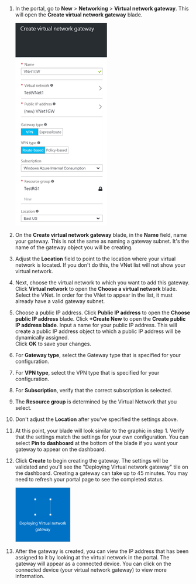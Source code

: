 1. In the portal, go to **New** > **Networking** > **Virtual network gateway**. This will open the **Create virtual network gateway** blade.

	![Gateway](./media/vpn-gateway-add-gw-rm-portal-include/creategw250.png)

2. On the **Create virtual network gateway** blade, in the  **Name** field, name your gateway. This is not the same as naming a gateway subnet. It's the name of the gateway object you will be creating.

3. Adjust the **Location** field to point to the location where your virtual network is located. If you don't do this, the VNet list will not show your virtual network.
 
4. Next, choose the virtual network to which you want to add this gateway. Click **Virtual network** to open the **Choose a virtual network** blade. Select the VNet. In order for the VNet to appear in the list, it must already have a valid gateway subnet.

5. Choose a public IP address. Click **Public IP address** to open the **Choose public IP address** blade. Click **+Create New** to open the **Create public IP address blade**. Input a name for your public IP address. This will create a public IP address object to which a public IP address will be dynamically assigned. <br>Click **OK** to save your changes.

5. For **Gateway type**, select the Gateway type that is specified for your configuration.

6. For **VPN type**, select the VPN type that is specified for your configuration.

7. For **Subscription**, verify that the correct subscription is selected.

8. The **Resource group** is determined by the Virtual Network that you select. 

9. Don't adjust the **Location** after you've specified the settings above. 

10. At this point, your blade will look similar to the graphic in step 1. Verify that the settings match the settings for your own configuration. You can select **Pin to dashboard** at the bottom of the blade if you want your gateway to appear on the dashboard.

11. Click **Create** to begin creating the gateway. The settings will be validated and you'll see the "Deploying Virtual network gateway" tile on the dashboard. Creating a gateway can take up to 45 minutes. You may need to refresh your portal page to see the completed status.

	![Gateway](./media/vpn-gateway-add-gw-rm-portal-include/deployvnetgw150.png)

11. After the gateway is created, you can view the IP address that has been assigned to it by looking at the virtual network in the portal. The gateway will appear as a connected device. You can click on the connected device (your virtual network gateway) to view more information.



